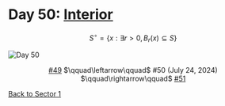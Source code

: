 # Day 50: [Interior](https://en.wikipedia.org/wiki/Interior_(topology))

$$S^\circ=\{x:\exists r>0,B_r(x)\subseteq S\}$$

<picture><img alt="Day 50" src="0050.png"></picture>

<center><a href="0049.html">#49</a> $\qquad\leftarrow\qquad$ #50 (July 24, 2024) $\qquad\rightarrow\qquad$ <a href="0051.html">#51</a></center>

[Back to Sector 1](../0-63.md)